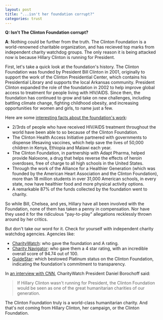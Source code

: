 ```yaml
---  
layout: post  
title: "...isn't her foundation corrupt?"  
categories: trust  
---  
```

  
**Q: Isn't The Clinton Foundation corrupt?**  
  
**A**: Nothing could be further from the truth. The Clinton Foundation is a world-renowned charitable organization, and has recieved top marks from independent charity watchdog groups. The only reason it is being attacked now is because Hillary Clinton is running for President.

First, let's take a quick look at the foundation's history. The Clinton Foundation was founded by President Bill Clinton in 2001, originally to support the work of the Clinton Presidential Center, which contains his Presidential Library and supports the local Arkansas community. President Clinton expanded the role of the foundation in 2002 to help improve global access to treatment for people living with HIV/AIDS. Since then, the foundation has continued to grow and take on new challenges, including battling climate change, fighting childhood obesity, and increasing opportunities for women and girls, to name just a few.

Here are some [interesting facts about the foundation's work](https://www.hillaryclinton.com/feed/the-clinton-foundation-explained/): 
* 2/3rds of people who have received HIV/AIDS treatment throughout the world have been able to so because of the Clinton Foundation.
* The Clinton Health Access Initiative partnered with governments to dispense lifesaving vaccines, which help save the lives of 50,000 children in Kenya, Ethiopia and Malawi each year.
* The Clinton Foundation, in partnership with Adapt Pharma, helped provide Naloxone, a drug that helps reverse the effects of heroin overdoses, free of charge to all high schools in the United States.
* Through the work of the Alliance for a Healthier Generation (which was founded by the American Heart Association and the Clinton Foundation), more than 18 million students in over 31,000 American schools, in every state, now have healthier food and more physical activity options.
* A remarkable 87% of the funds collected by the foundation went to charity.

So while Bill, Chelsea, and yes, Hillary have all been involved with the Foundation, none of them has taken a penny in compensation. Nor have they used it for the ridiculous "pay-to-play" allegations recklessly thrown around by her critics. 

But don't take our word for it. Check for yourself with independent charity watchdog agencies. Agencies like:

* [CharityWatch](https://www.charitywatch.org/ratings-and-metrics/bill-hillary-chelsea-clinton-foundation/478): who gave the foundation and A rating.
* [Charity Navigator](https://www.charitynavigator.org/index.cfm?bay=search.summary&orgid=16680): who gave them a 4 star rating, with an incredible overall score of 94.74 out of 100.
* [GuideStar](http://www.guidestar.org/profile/31-1580204): which bestowed Platinum status on the Clinton Foundation, indicating the foundation's commitment to transparency.

In [an interview with CNN](http://www.cnn.com/videos/politics/2016/08/24/charity-watch-clinton-foundation-lv.cnn), CharityWatch President Daniel Borochoff said:
>If Hillary Clinton wasn't running for President, the Clinton Foundation would be seen as one of the great humanitarian charities of our generation.
 
The Clinton Foundation truly is a world-class humanitarian charity. And that's not coming from Hillary Clinton, her campaign, or the Clinton Foundation.  
